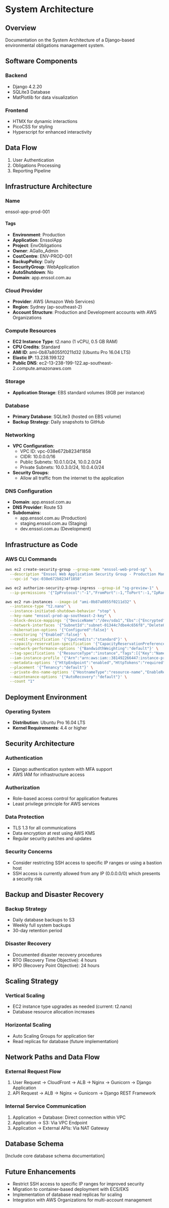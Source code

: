 # System Architecture

## Overview
Documentation on the System Architecture of a Django-based environmental obligations management system.

## Software Components

### Backend
- Django 4.2.20
- SQLite3 Database
- MatPlotlib for data visualization

### Frontend
- HTMX for dynamic interactions
- PicoCSS for styling
- Hyperscript for enhanced interactivity

## Data Flow
1. User Authentication
2. Obligations Processing
3. Reporting Pipeline

## Infrastructure Architecture

### Name
enssol-app-prod-001

#### Tags
- **Environment**: Production
- **Application**: EnssolApp
- **Project**: EnvObligations
- **Owner**: AGallo_Admin
- **CostCentre**: ENV-PROD-001
- **BackupPolicy**: Daily
- **SecurityGroup**: WebApplication
- **AutoShutdown**: No
- **Domain**: app.enssol.com.au

### Cloud Provider
- **Provider**: AWS (Amazon Web Services)
- **Region**: Sydney (ap-southeast-2)
- **Account Structure**: Production and Development accounts with AWS Organizations

### Compute Resources
- **EC2 Instance Type**: t2.nano (1 vCPU, 0.5 GB RAM)
- **CPU Credits**: Standard
- **AMI ID**: ami-0b87a8055f0211d32 (Ubuntu Pro 16.04 LTS)
- **Elastic IP**: 13.238.199.122
- **Public DNS**: ec2-13-238-199-122.ap-southeast-2.compute.amazonaws.com

### Storage
- **Application Storage**: EBS standard volumes (8GB per instance)

### Database
- **Primary Database**: SQLite3 (hosted on EBS volume)
- **Backup Strategy**: Daily snapshots to GitHub

### Networking
- **VPC Configuration**:
  - VPC ID: vpc-038e672b8234f1858
  - CIDR: 10.0.0.0/16
  - Public Subnets: 10.0.1.0/24, 10.0.2.0/24
  - Private Subnets: 10.0.3.0/24, 10.0.4.0/24
- **Security Groups**:
  - Allow all traffic from the internet to the application

### DNS Configuration
- **Domain**: app.enssol.com.au
- **DNS Provider**: Route 53
- **Subdomains**:
  - app.enssol.com.au (Production)
  - staging.enssol.com.au (Staging)
  - dev.enssol.com.au (Development)

## Infrastructure as Code

### AWS CLI Commands
```bash
aws ec2 create-security-group --group-name "enssol-web-prod-sg" \
  --description "Enssol Web Application Security Group - Production Manages network access for Django environmental obligations system. Controls traffic to EC2 instances serving the app.enssol-env.com.au domain." \
  --vpc-id "vpc-038e672b8234f1858"

aws ec2 authorize-security-group-ingress --group-id "sg-preview-1" \
  --ip-permissions '{"IpProtocol":"-1","FromPort":-1,"ToPort":-1,"IpRanges":[{"CidrIp":"0.0.0.0/0","Description":"Allow all IP addresses to access the instance"}]}'

aws ec2 run-instances --image-id "ami-0b87a8055f0211d32" \
  --instance-type "t2.nano" \
  --instance-initiated-shutdown-behavior "stop" \
  --key-name "enssol-prod-ap-southeast-2-key" \
  --block-device-mappings '{"DeviceName":"/dev/sda1","Ebs":{"Encrypted":false,"DeleteOnTermination":true,"SnapshotId":"snap-06e32d71bf3127195","VolumeSize":8,"VolumeType":"standard"}}' \
  --network-interfaces '{"SubnetId":"subnet-01344c7dbe4c656f8","DeleteOnTermination":true,"Description":"Primary network interface for Enssol environmental obligations application - Production environment","AssociatePublicIpAddress":false,"DeviceIndex":0,"Groups":["sg-preview-1"]}' \
  --hibernation-options '{"Configured":false}' \
  --monitoring '{"Enabled":false}' \
  --credit-specification '{"CpuCredits":"standard"}' \
  --capacity-reservation-specification '{"CapacityReservationPreference":"none"}' \
  --network-performance-options '{"BandwidthWeighting":"default"}' \
  --tag-specifications '{"ResourceType":"instance","Tags":[{"Key":"Name","Value":"enssol-app-prod-001"},{"Key":"Environment","Value":"Production"},{"Key":"Application","Value":"EnssolApp"},{"Key":"Project","Value":"EnvObligations"},{"Key":"Owner","Value":"AGallo_Admin"},{"Key":"CostCentre","Value":"ENV-PROD-001"},{"Key":"BackupPolicy","Value":"Daily"},{"Key":"SecurityGroup","Value":"WebApplication"},{"Key":"AutoShutdown","Value":"No"},{"Key":"Domain","Value":"app.enssol.com.au"}]}' \
  --iam-instance-profile '{"Arn":"arn:aws:iam::381492266447:instance-profile/EC2"}' \
  --metadata-options '{"HttpEndpoint":"enabled","HttpTokens":"required","InstanceMetadataTags":"enabled"}' \
  --placement '{"Tenancy":"default"}' \
  --private-dns-name-options '{"HostnameType":"resource-name","EnableResourceNameDnsARecord":true,"EnableResourceNameDnsAAAARecord":false}' \
  --maintenance-options '{"AutoRecovery":"default"}' \
  --count "1"
```

## Deployment Environment

### Operating System
- **Distribution**: Ubuntu Pro 16.04 LTS
- **Kernel Requirements**: 4.4 or higher

## Security Architecture

### Authentication
- Django authentication system with MFA support
- AWS IAM for infrastructure access

### Authorization
- Role-based access control for application features
- Least privilege principle for AWS services

### Data Protection
- TLS 1.3 for all communications
- Data encryption at rest using AWS KMS
- Regular security patches and updates

### Security Concerns
- Consider restricting SSH access to specific IP ranges or using a bastion host
- SSH access is currently allowed from any IP (0.0.0.0/0) which presents a security risk

## Backup and Disaster Recovery

### Backup Strategy
- Daily database backups to S3
- Weekly full system backups
- 30-day retention period

### Disaster Recovery
- Documented disaster recovery procedures
- RTO (Recovery Time Objective): 4 hours
- RPO (Recovery Point Objective): 24 hours

## Scaling Strategy

### Vertical Scaling
- EC2 instance type upgrades as needed (current: t2.nano)
- Database resource allocation increases

### Horizontal Scaling
- Auto Scaling Groups for application tier
- Read replicas for database (future implementation)

## Network Paths and Data Flow

### External Request Flow
1. User Request → CloudFront → ALB → Nginx → Gunicorn → Django Application
2. API Request → ALB → Nginx → Gunicorn → Django REST Framework

### Internal Service Communication
1. Application → Database: Direct connection within VPC
2. Application → S3: Via VPC Endpoint
3. Application → External APIs: Via NAT Gateway

## Database Schema
[Include core database schema documentation]

## Future Enhancements
- Restrict SSH access to specific IP ranges for improved security
- Migration to container-based deployment with ECS/EKS
- Implementation of database read replicas for scaling
- Integration with AWS Organizations for multi-account management
